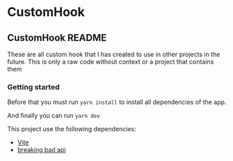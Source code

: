 # CustomHook

## CustomHook README

These are all custom hook that I has created to use in other projects in the future. This is only a raw code without context or a project that contains them

### Getting started

Before that you must run `yarn install` to install all dependencies of the app.

And finally you can run `yarn dev`

This project use the following dependencies:

- [Vite](<https://vitejs.dev/guide/>)
- [breaking bad api](<https://breakingbadapi.com/>)

